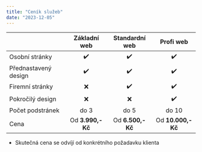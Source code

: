 ```yaml
---
title: "Ceník služeb"
date: "2023-12-05"
---
```


|                      |   Základní web    |  Standardní web   |     Profi web      |
| :------------------- | :---------------: | :---------------: | :----------------: |
| Osobní stránky       |        ✔️         |        ✔️         |         ✔️         |
| Přednastavený design |        ✔️         |        ✔️         |         ✔️         |
| Firemní stránky      |        ❌         |        ✔️         |         ✔️         |
| Pokročilý design     |        ❌         |        ❌         |         ✔️         |
| Počet podstránek     |       do 3        |       do 5        |       do 10        |
| Cena                 | Od **3.990,- Kč** | Od **6.500,- Kč** | Od **10.000,- Kč** |

- Skutečná cena se odvíjí od konkrétního požadavku klienta
